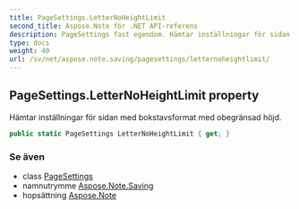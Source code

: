 ```yaml
---
title: PageSettings.LetterNoHeightLimit
second_title: Aspose.Note för .NET API-referens
description: PageSettings fast egendom. Hämtar inställningar för sidan med bokstavsformat med obegränsad höjd.
type: docs
weight: 40
url: /sv/net/aspose.note.saving/pagesettings/letternoheightlimit/
---
```

## PageSettings.LetterNoHeightLimit property

Hämtar inställningar för sidan med bokstavsformat med obegränsad höjd.

```csharp
public static PageSettings LetterNoHeightLimit { get; }
```

### Se även

* class [PageSettings](../)
* namnutrymme [Aspose.Note.Saving](../../pagesettings/)
* hopsättning [Aspose.Note](../../../)



